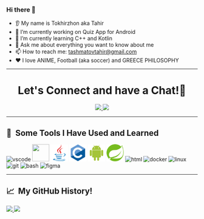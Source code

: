 ### Hi there 👋

* 👂 My name is Tokhirzhon aka Tahir
* 🔭 I’m currently working on Quiz App for Android
* 🌱 I’m currently learning C++ and Kotlin
* 💬 Ask me about everything you want to know about me
* 📫 How to reach me: tashmatovtahir@gmail.com
* ❤️ I love ANIME, Football (aka soccer) and GREECE PHILOSOPHY

---


<h1 align="center">
  Let's Connect and have a Chat!💬
</h1>

<p align="center">

<a href="https://www.linkedin.com/in/tokhirzhon-tashmatov-6aba2120b/">
  <img height="50" src="https://user-images.githubusercontent.com/46517096/166973395-19676cd8-f8ec-4abf-83ff-da8243505b82.png"/>
</a>

<a href="https://www.instagram.com/takhir_tashmatov/">
  <img height="50" src="https://user-images.githubusercontent.com/46517096/166974368-9798f39f-1f46-499c-b14e-81f0a3f83a06.png"/>
</a>
</p>


---


<h2> 🚀 &nbsp;Some Tools I Have Used and Learned</h2>
<p align="left">
<img src="https://cdn.jsdelivr.net/gh/devicons/devicon/icons/vscode/vscode-original.svg" alt="vscode" width="45" height="45"/>
<img src="https://cdn.jsdelivr.net/gh/devicons/devicon/icons/cplusplus/cplusplus-original.svg" width="45" height="45"/>
<img src="https://github.com/devicons/devicon/blob/v2.15.1/icons/java/java-original.svg" width="45" height="45"/>
<img src="https://github.com/devicons/devicon/blob/v2.15.1/icons/c/c-original.svg" width="45" height="45"/>
<img src="https://github.com/devicons/devicon/blob/v2.15.1/icons/android/android-original.svg" width="45" height="45"/>
<img src="https://github.com/devicons/devicon/blob/v2.15.1/icons/spring/spring-original.svg" width="45" height="45"/>
<img src="https://cdn.jsdelivr.net/gh/devicons/devicon/icons/html5/html5-original.svg" alt="html" width="45" height="45"/>
<img src="https://cdn.jsdelivr.net/gh/devicons/devicon/icons/docker/docker-original.svg" alt="docker" width="45" height="45"/>
<img src="https://cdn.jsdelivr.net/gh/devicons/devicon/icons/linux/linux-original.svg" alt="linux" width="45" height="45"/>       
<img src="https://cdn.jsdelivr.net/gh/devicons/devicon/icons/git/git-original.svg" alt="git" width="45" height="45"/>
<img src="https://cdn.jsdelivr.net/gh/devicons/devicon/icons/bash/bash-original.svg" alt="bash" width="45" height="45"/>
<img src="https://cdn.jsdelivr.net/gh/devicons/devicon/icons/figma/figma-original.svg" alt="figma" width="45" height="45"/>   
</p>

---

<h2> 📈 &nbsp;My GitHub History!</h2>
<a href="https://github.com/Takhirzhon">
  <img height="180em" src="https://github-readme-stats.vercel.app/api?username=Takhirzhon&theme=noctis_minimus&show_icons=true" />
  <img height="180em" src="https://github-readme-stats.vercel.app/api/top-langs/?username=Takhirzhon&theme=noctis_minimus&layout=compact" />
</a>
